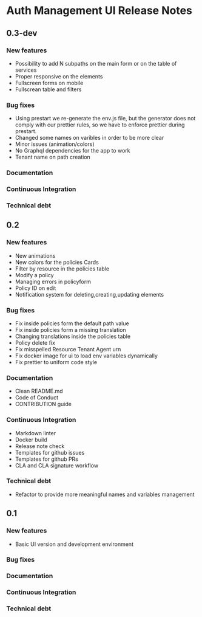 # Auth Management UI Release Notes

## 0.3-dev

### New features

- Possibility to add N subpaths on the main form or on the table of services
- Proper responsive on the elements
- Fullscreen forms on mobile
- Fullscrean table and filters

### Bug fixes

- Using prestart we re-generate the env.js file,
  but the generator does not comply with our
  prettier rules, so we have to enforce prettier during prestart.
- Changed some names on varibles in order to be more clear
- Minor issues (animation/colors)
- No Graphql dependencies for the app to work
- Tenant name on path creation

### Documentation

### Continuous Integration

### Technical debt

## 0.2

### New features

- New animations
- New colors for the policies Cards
- Filter by resource in the policies table
- Modify a policy
- Managing errors in policyform
- Policy ID on edit
- Notification system for deleting,creating,updating elements

### Bug fixes

- Fix inside policies form the default path value
- Fix inside policies form a missing translation
- Changing translations inside the policies table
- Policy delete fix
- Fix misspelled Resource Tenant Agent urn
- Fix docker image for ui to load env variables dynamically
- Fix prettier to uniform code style

### Documentation

- Clean README.md
- Code of Conduct
- CONTRIBUTION guide

### Continuous Integration

- Markdown linter
- Docker build
- Release note check
- Templates for github issues
- Templates for github PRs
- CLA and CLA signature workflow

### Technical debt

- Refactor to provide more meaningful names and variables management

## 0.1

### New features

- Basic UI version and development environment

### Bug fixes

### Documentation

### Continuous Integration

### Technical debt
